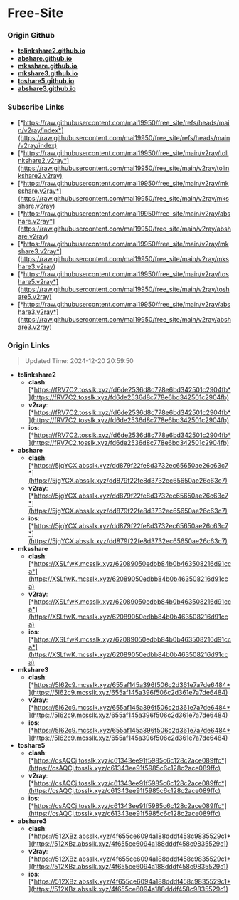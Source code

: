 # Free-Site

### Origin Github

- [**tolinkshare2.github.io**](https://github.com/tolinkshare2/tolinkshare2.github.io)
- [**abshare.github.io**](https://github.com/abshare/abshare.github.io)
- [**mksshare.github.io**](https://github.com/mksshare/mksshare.github.io)
- [**mkshare3.github.io**](https://github.com/mkshare3/mkshare3.github.io)
- [**toshare5.github.io**](https://github.com/toshare5/toshare5.github.io)
- [**abshare3.github.io**](https://github.com/abshare3/abshare3.github.io)

### Subscribe Links

- [*https://raw.githubusercontent.com/mai19950/free_site/refs/heads/main/v2ray/index*](https://raw.githubusercontent.com/mai19950/free_site/refs/heads/main/v2ray/index)
- [*https://raw.githubusercontent.com/mai19950/free_site/main/v2ray/tolinkshare2.v2ray*](https://raw.githubusercontent.com/mai19950/free_site/main/v2ray/tolinkshare2.v2ray)
- [*https://raw.githubusercontent.com/mai19950/free_site/main/v2ray/mksshare.v2ray*](https://raw.githubusercontent.com/mai19950/free_site/main/v2ray/mksshare.v2ray)
- [*https://raw.githubusercontent.com/mai19950/free_site/main/v2ray/abshare.v2ray*](https://raw.githubusercontent.com/mai19950/free_site/main/v2ray/abshare.v2ray)
- [*https://raw.githubusercontent.com/mai19950/free_site/main/v2ray/mkshare3.v2ray*](https://raw.githubusercontent.com/mai19950/free_site/main/v2ray/mkshare3.v2ray)
- [*https://raw.githubusercontent.com/mai19950/free_site/main/v2ray/toshare5.v2ray*](https://raw.githubusercontent.com/mai19950/free_site/main/v2ray/toshare5.v2ray)
- [*https://raw.githubusercontent.com/mai19950/free_site/main/v2ray/abshare3.v2ray*](https://raw.githubusercontent.com/mai19950/free_site/main/v2ray/abshare3.v2ray)

### Origin Links

> Updated Time: 2024-12-20 20:59:50

- **tolinkshare2**
  - **clash**: [*https://fRV7C2.tosslk.xyz/fd6de2536d8c778e6bd342501c2904fb*](https://fRV7C2.tosslk.xyz/fd6de2536d8c778e6bd342501c2904fb)
  - **v2ray**: [*https://fRV7C2.tosslk.xyz/fd6de2536d8c778e6bd342501c2904fb*](https://fRV7C2.tosslk.xyz/fd6de2536d8c778e6bd342501c2904fb)
  - **ios**: [*https://fRV7C2.tosslk.xyz/fd6de2536d8c778e6bd342501c2904fb*](https://fRV7C2.tosslk.xyz/fd6de2536d8c778e6bd342501c2904fb)
- **abshare**
  - **clash**: [*https://5jgYCX.absslk.xyz/dd879f22fe8d3732ec65650ae26c63c7*](https://5jgYCX.absslk.xyz/dd879f22fe8d3732ec65650ae26c63c7)
  - **v2ray**: [*https://5jgYCX.absslk.xyz/dd879f22fe8d3732ec65650ae26c63c7*](https://5jgYCX.absslk.xyz/dd879f22fe8d3732ec65650ae26c63c7)
  - **ios**: [*https://5jgYCX.absslk.xyz/dd879f22fe8d3732ec65650ae26c63c7*](https://5jgYCX.absslk.xyz/dd879f22fe8d3732ec65650ae26c63c7)
- **mksshare**
  - **clash**: [*https://XSLfwK.mcsslk.xyz/62089050edbb84b0b463508216d91cca*](https://XSLfwK.mcsslk.xyz/62089050edbb84b0b463508216d91cca)
  - **v2ray**: [*https://XSLfwK.mcsslk.xyz/62089050edbb84b0b463508216d91cca*](https://XSLfwK.mcsslk.xyz/62089050edbb84b0b463508216d91cca)
  - **ios**: [*https://XSLfwK.mcsslk.xyz/62089050edbb84b0b463508216d91cca*](https://XSLfwK.mcsslk.xyz/62089050edbb84b0b463508216d91cca)
- **mkshare3**
  - **clash**: [*https://5I62c9.mcsslk.xyz/655af145a396f506c2d361e7a7de6484*](https://5I62c9.mcsslk.xyz/655af145a396f506c2d361e7a7de6484)
  - **v2ray**: [*https://5I62c9.mcsslk.xyz/655af145a396f506c2d361e7a7de6484*](https://5I62c9.mcsslk.xyz/655af145a396f506c2d361e7a7de6484)
  - **ios**: [*https://5I62c9.mcsslk.xyz/655af145a396f506c2d361e7a7de6484*](https://5I62c9.mcsslk.xyz/655af145a396f506c2d361e7a7de6484)
- **toshare5**
  - **clash**: [*https://csAQCj.tosslk.xyz/c61343ee91f5985c6c128c2ace089ffc*](https://csAQCj.tosslk.xyz/c61343ee91f5985c6c128c2ace089ffc)
  - **v2ray**: [*https://csAQCj.tosslk.xyz/c61343ee91f5985c6c128c2ace089ffc*](https://csAQCj.tosslk.xyz/c61343ee91f5985c6c128c2ace089ffc)
  - **ios**: [*https://csAQCj.tosslk.xyz/c61343ee91f5985c6c128c2ace089ffc*](https://csAQCj.tosslk.xyz/c61343ee91f5985c6c128c2ace089ffc)
- **abshare3**
  - **clash**: [*https://512XBz.absslk.xyz/4f655ce6094a188dddf458c9835529c1*](https://512XBz.absslk.xyz/4f655ce6094a188dddf458c9835529c1)
  - **v2ray**: [*https://512XBz.absslk.xyz/4f655ce6094a188dddf458c9835529c1*](https://512XBz.absslk.xyz/4f655ce6094a188dddf458c9835529c1)
  - **ios**: [*https://512XBz.absslk.xyz/4f655ce6094a188dddf458c9835529c1*](https://512XBz.absslk.xyz/4f655ce6094a188dddf458c9835529c1)
